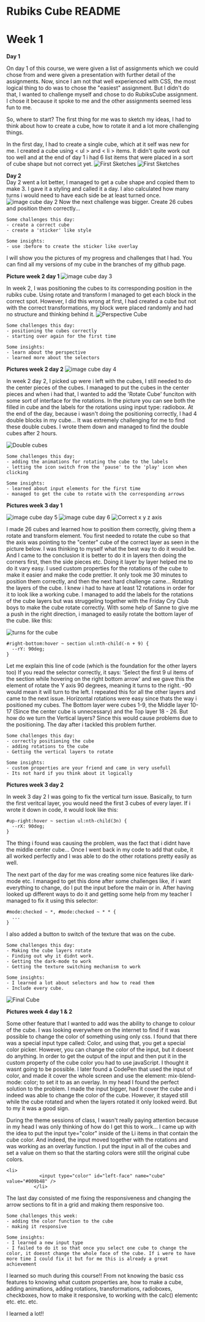 # Rubiks Cube README

# Week 1

**Day 1**

On day 1 of this course, we were given a list of assignments which we could
chose from and were given a presentation with further detail of the assignments.
Now, since I am not that well experienced with CSS, the most logical thing to do
was to chose the "easiest" assignment. But I didn't do that, I wanted to challenge
myself and chose to do RubiksCube assignment. I chose it because it spoke to me and the other assignments seemed less fun to me.

So, where to start? The first thing for me was to sketch my ideas,
I had to think about how to create a cube, how to rotate it and a lot more challenging things.

In the first day, I had to create a single cube, which at it self was new for me. I created a cube using < ul > and < li > items.
It didn't quite work out too well and at the end of day 1 i had 6 list items that were placed in a sort of cube shape but not correct yet.
![First Sketches](https://github.com/ppijn/rubiks-cube/blob/Rubiks-Cube-version-4-day-1/rubikscube/img/firstsketch.jpg)
![First Sketches](https://github.com/ppijn/rubiks-cube/blob/Rubiks-Cube-version-4-day-1/rubikscube/img/lisketch.jpg)

**Day 2**  
Day 2 went a lot better, I managed to get a cube shape and copied them to make 3. I gave it a styling and called it a day. I also calculated how many turns i would need to have each side be at least turned once.
![image cube day 2](https://github.com/ppijn/rubiks-cube/blob/Rubiks-Cube-version-4-day-1/rubikscube/img/cubeday2.jpg)
Now the next challenge was bigger. Create 26 cubes and position them correctly...

```
Some challenges this day:
- create a correct cube
- create a 'sticker' like style

Some insights:
- use :before to create the sticker like overlay
```

I will show you the pictures of my progress and challenges that I had. You can find all my versions of my cube in the branches of my github page.

**Picture week 2 day 1**
![image cube day 3](https://github.com/ppijn/rubiks-cube/blob/Rubiks-Cube-version-4-day-1/rubikscube/img/cubeday3.jpg)

In week 2, I was positioning the cubes to its corresponding position in the rubiks cube. Using rotate and transform I managed to get each block in the correct spot. However, I did this wrong at first, I had created a cube but not with the correct transformations, my block were placed randomly and had no structure and thinking behind it.
![Perspective Cube](https://github.com/ppijn/rubiks-cube/blob/Rubiks-Cube-version-4-day-1/rubikscube/img/perspsketch.jpg)

```
Some challenges this day:
- positioning the cubes correctly
- starting over again for the first time

Some insights:
- learn about the perspective
- learned more about the selectors
```

**Pictures week 2 day 2**
![image cube day 4](https://github.com/ppijn/rubiks-cube/blob/Rubiks-Cube-version-4-day-1/rubikscube/img/cubeday4.jpg)

In week 2 day 2, I picked up were i left with the cubes, I still needed to do the center pieces of the cubes. I managed to put the cubes in the center pieces and when i had that, I wanted to add the 'Rotate Cube' funciton with some sort of interface for the rotations. In the picture you can see both the filled in cube and the labels for the rotations using input type: radiobox.
At the end of the day, because i wasn't doing the positioning correctly, I had 4 double blocks in my cube... It was extremely challenging for me to find these double cubes. I wrote them down and managed to find the double cubes after 2 hours.

![Double cubes](https://github.com/ppijn/rubiks-cube/blob/Rubiks-Cube-version-4-day-1/rubikscube/img/dubblecube.jpg)

```
Some challenges this day:
- adding the animations for rotating the cube to the labels
- letting the icon switch from the 'pause' to the 'play' icon when clicking

Some insights:
- learned about input elements for the first time
- managed to get the cube to rotate with the corresponding arrows

```

**Pictures week 3 day 1**

![image cube day 5](https://github.com/ppijn/rubiks-cube/blob/Rubiks-Cube-version-4-day-1/rubikscube/img/cubeday5.jpg)
![image cube day 6](https://github.com/ppijn/rubiks-cube/blob/Rubiks-Cube-version-4-day-1/rubikscube/img/cubeday6.jpg)
![Correct x y z axis](https://github.com/ppijn/rubiks-cube/blob/Rubiks-Cube-version-4-day-1/rubikscube/img/xyzsketch.jpg)

I made 26 cubes and learned how to position them correctly, giving them a rotate and transform element. You first needed to rotate the cube so that the axis was pointing to the "center" cube of the correct layer as seen in the picture below.
I was thinking to myself what the best way to do it would be. And I came to the conclusion it is better to do it in layers then doing the corners first, then the side pieces etc. Doing it layer by layer helped me to do it vary easy. I used custom properties for the rotations of the cube to make it easier and make the code prettier.
It only took me 30 minutes to position them correctly, and then the next hard challenge came... Rotating the layers of the cube. I knew i had to have at least 12 rotations in order for it to look like a working cube. I managed to add the labels for the rotations of the cube layers but was struggeling together with the Friday Cry Club boys to make the cube rotate correctly. With some help of Sanne to give me a push in the right direction, i managed to easily rotate the bottom layer of the cube. like this:

![turns for the cube](https://github.com/ppijn/rubiks-cube/blob/Rubiks-Cube-version-4-day-1/rubikscube/img/turnsketch.jpg)

```
#right-bottom:hover ~ section ul:nth-child(-n + 9) {
  --rY: 90deg;
}
```

Let me explain this line of code (which is the foundation for the other layers too)
If you read the selector correctly, it says: 'Select the first 9 ul items of the section while hovering on the right bottom arrow' and we gave this the element of rotate the Y axis 90 degrees, meaning it turns to the right. -90 would mean it will turn to the left. I repeated this for all the other layers and came to the next issue. Horizontal rotations were easy since thats the way i positioned my cubes. The Bottom layer were cubes 1-9, the Middle layer 10-17 (Since the center cube is unnecessary) and the Top layer 18 - 26.
But how do we turn the Vertical layers? Since this would cause problems due to the positioning. The day after i tackled this problem further.

```
Some challenges this day:
- correctly positioning the cube
- adding rotations to the cube
- Getting the vertical layers to rotate

Some insights:
- custom properties are your friend and came in very usefull
- Its not hard if you think about it logically

```

**Pictures week 3 day 2**

In week 3 day 2 I was going to fix the vertical turn issue. Basically, to turn the first veritcal layer, you would need the first 3 cubes of every layer. If i wrote it down in code, it would look like this:

```
#up-right:hover ~ section ul:nth-child(3n) {
  --rX: 90deg;
}
```

The thing i found was causing the problem, was the fact that i didnt have the middle center cube... Once I went back in my code to add that cube, it all worked perfectly and I was able to do the other rotations pretty easily as well.

The next part of the day for me was creating some nice features like dark-mode etc.
I managed to get this done after some challenges like, if i want everything to change, do I put the input before the main or in. After having looked up different ways to do it and getting some help from my teacher I managed to fix it using this selector:

```
#mode:checked ~ *, #mode:checked ~ * * {
  ...
}
```

I also added a button to switch of the texture that was on the cube.

```
Some challenges this day:
- Making the cube layers rotate
- Finding out why it didnt work.
- Getting the dark-mode to work
- Getting the texture switching mechanism to work

Some insights:
- I learned a lot about selectors and how to read them
- Include every cube.

```

![Final Cube](https://github.com/ppijn/rubiks-cube/blob/Rubiks-Cube-version-4-day-1/rubikscube/img/finalcube.jpg)

**Pictures week 4 day 1 & 2**

Some other feature that I wanted to add was the ability to change to colour of the cube. I was looking everywhere on the internet to find if it was possible to change the color of something using only css. I found that there was a special input type called: Color, and using that, you get a special color picker. However, you can change the color of the input, but it doesnt do anything. In order to get the output of the input and then put it in the custom property of the cube color you had to use javaScript.
I thought it wasnt going to be possible. I later found a CodePen that used the input of color, and made it cover the whole screen and use the element: mix-blend-mode: color; to set it to as an overlay. In my head I found the perfect solution to the problem. I made the input bigger, had it cover the cube and i indeed was able to change the color of the cube. However, it stayed still while the cube rotated and when the layers rotated it only looked weird. But to my it was a good sign.

During the theme sessions of class, I wasn't really paying attention because in my head I was only thinking of how do I get this to work...
I came up with the idea to put the input tye="color" inside of the Li items in that contain the cube color. And indeed, the input moved together with the rotations and was working as an overlay function. I put the input in all of the cubes and set a value on them so that the starting colors were still the original cube colors.

```
<li>
            <input type="color" id="left-face" name="cube" value="#009b48" />
          </li>
```

The last day consisted of me fixing the responsiveness and changing the arrow sections to fit in a grid and making them responsive too.

```
Some challenges this week:
- adding the color function to the cube
- making it responsive

Some insights:
- I learned a new input type
- I failed to do it so that once you select one cube to change the color, it doesnt change the whole face of the cube. If i were to have more time I could fix it but for me this is already a great achievement

```

I learned so much during this course!!
From not knowing the basic css features to knowing what custom properties are, how to make a cube, adding animations, adding rotations, transformations, radioboxes, checkboxes, how to make it responsive, to working with the calc() elementc etc. etc. etc.

I learned a lot!!
